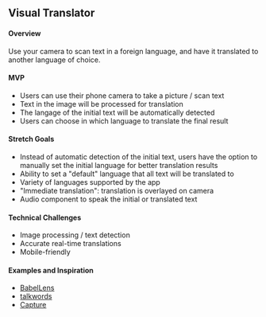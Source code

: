 ## Visual Translator

#### Overview

Use your camera to scan text in a foreign language, and have it translated to another language of choice.

#### MVP

- Users can use their phone camera to take a picture / scan text
- Text in the image will be processed for translation
- The langage of the initial text will be automatically detected
- Users can choose in which language to translate the final result

#### Stretch Goals

- Instead of automatic detection of the initial text, users have the option to manually set the initial language for better translation results
- Ability to set a "default" language that all text will be translated to
- Variety of languages supported by the app
- "Immediate translation": translation is overlayed on camera
- Audio component to speak the initial or translated text

#### Technical Challenges

- Image processing / text detection
- Accurate real-time translations
- Mobile-friendly

#### Examples and Inspiration

- [BabelLens](https://youtu.be/_UFifRBCsSo)
- [talkwords](https://youtu.be/fn_r0NLy7Yg)
- [Capture](https://youtu.be/hbrxUIrNpV0)
